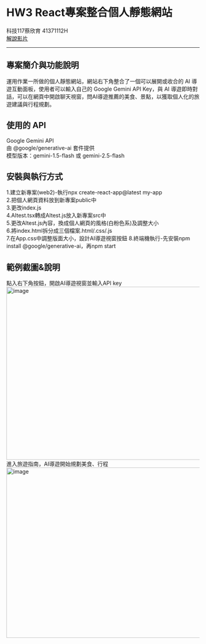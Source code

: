 # HW3 React專案整合個人靜態網站

科技117蔡欣育 41371112H  
[解說影片](https://youtu.be/8kEEivIasl8)

--- 
## 專案簡介與功能說明  
運用作業一所做的個人靜態網站，網站右下角整合了一個可以展開或收合的 AI 導遊互動面板，使用者可以輸入自己的 Google Gemini API Key，與 AI 導遊即時對話，可以在網頁中開啟聊天視窗，問AI導遊推薦的美食、景點，以獲取個人化的旅遊建議與行程規劃。

## 使用的 API
Google Gemini API  
由 @google/generative-ai 套件提供  
模型版本：gemini-1.5-flash 或 gemini-2.5-flash

## 安裝與執行方式
1.建立新專案(web2)-執行npx create-react-app@latest my-app  
2.把個人網頁資料放到新專案public中  
3.更改index.js  
4.AItest.tsx轉成AItest.js放入新專案src中  
5.更改AItest.js內容，換成個人網頁的風格(白粉色系)及調整大小  
6.將index.html拆分成三個檔案.html/.css/.js  
7.在App.css中調整版面大小，設計AI導遊視窗按鈕
8.終端機執行-先安裝npm install @google/generative-ai，再npm start  

## 範例截圖&說明
點入右下角按鈕，開啟AI導遊視窗並輸入API key  
<img width="903" height="452" alt="image" src="https://github.com/user-attachments/assets/4f53001e-d23a-4044-ab85-7966dd73cfbc" />  
進入旅遊指南，AI導遊開始規劃美食、行程  
<img width="887" height="445" alt="image" src="https://github.com/user-attachments/assets/44632ba9-0fed-455e-9848-fdd0436dfff6" />
